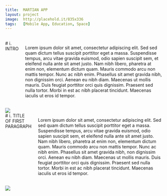 ```yaml
---
title:  MARTIAN APP
layout: project
image:  http://placehold.it/835x336
tags:   [Mobile App, Education, Space]
---
```


<div class="row">
  <div class="one column">&nbsp;</div>
  <div class="ten columns" markdown="1">
# i. INTRO

Lorem ipsum dolor sit amet, consectetur adipiscing elit. Sed sed quam dictum tellus suscipit porttitor eget a massa. Suspendisse tempus, arcu vitae gravida euismod, odio sapien suscipit sem, et eleifend nulla ante sit amet justo. Nam nibh libero, pharetra at enim non, elementum dictum quam. Mauris commodo arcu non mattis tempor. Nunc ac nibh enim. Phasellus sit amet gravida nibh, non dignissim orci. Aenean eu nibh diam. Maecenas ut mollis mauris. Duis feugiat porttitor orci quis dignissim. Praesent sed nulla tortor. Morbi in est ac nibh placerat tincidunt. Maecenas iaculis ut eros id tempor.

  </div>
  <div class="one column">&nbsp;</div>
</div>

<div class="row">
  <div class="five columns">
    <img src="http://placehold.it/360x360">
  </div>
  <div class="seven columns" markdown="1">
# i. TITLE OF FIRST PARAGRAPH

Lorem ipsum dolor sit amet, consectetur adipiscing elit. Sed sed quam dictum tellus suscipit porttitor eget a massa. Suspendisse tempus, arcu vitae gravida euismod, odio sapien suscipit sem, et eleifend nulla ante sit amet justo. Nam nibh libero, pharetra at enim non, elementum dictum quam. Mauris commodo arcu non mattis tempor. Nunc ac nibh enim. Phasellus sit amet gravida nibh, non dignissim orci. Aenean eu nibh diam. Maecenas ut mollis mauris. Duis feugiat porttitor orci quis dignissim. Praesent sed nulla tortor. Morbi in est ac nibh placerat tincidunt. Maecenas iaculis ut eros id tempor.

  </div>
</div>

<div class="row">
  <div class="one column">&nbsp;</div>
  <div class="ten columns">
    <img src="http://placehold.it/800x400">
  </div>
  <div class="one column">&nbsp;</div>
</div>
